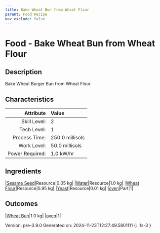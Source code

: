 ```yaml
---
title: Bake Wheat Bun from Wheat Flour
parent: Food Recipe
nav_exclude: false
---
```

# Food - Bake Wheat Bun from Wheat Flour

## Description
Bake Wheat Burger Bun from Wheat Flour 

## Characteristics

| Attribute      | Value |
|--------:|:------|
|Skill Level:|2|
|Tech Level:|1|
|Process Time:|250.0 millisols|
|Work Level:|50.0 millisols|
|Power Required:|1.0 kW/hr|

## Ingredients

|[Sesame Seed](../resource/sesame-seed.html)|Resource|0.05 kg|
|[Water](../resource/water.html)|Resource|1.0 kg|
|[Wheat Flour](../resource/wheat-flour.html)|Resource|0.95 kg|
|[Yeast](../resource/yeast.html)|Resource|0.01 kg|
|[oven](../part/oven.html)|Part|1|

## Outcomes

|[Wheat Bun](../resource/wheat-bun.html)|1.0 kg|
|[oven](../part/oven.html)|1|


Version: pre-3.9.0 Generated on: 2024-11-23T12:27:49.5801111
{: .fs-3 }

